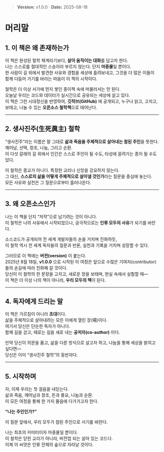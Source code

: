 > **Version:** v1.0.0 · **Date:** 2025-08-18  

# 머리말

## 1. 이 책은 왜 존재하는가

이 책은 완성된 철학 체계라기보다, **살아 움직이는 대화**를 담고자 한다.  
나는 스스로를 절대적인 스승이라 부르지 않는다. 단지 **마중물**일 뿐이다.  
한 사람이 길 위에서 발견한 사유와 경험을 세상에 흘려보내고, 그것을 더 많은 이들이 함께 다듬어 가기를 바라는 마음이 이 책의 시작이다.

철학은 더 이상 서가에 먼지 쌓인 종이책 속에 머물러서는 안 된다.  
오늘날 우리는 코드와 데이터가 실시간으로 공유되는 세상에 살고 있다.  
이 책은 그런 시대정신을 반영하여, **깃허브(GitHub)** 에 공개되고, 누구나 읽고, 고치고, 보태고, 나눌 수 있는 **오픈소스 철학책**으로 태어난다.  

---

## 2. 생사진주(生死眞主) 철학

“생사진주”라는 이름은 말 그대로 **삶과 죽음을 주체적으로 살아내는 참된 주인**을 뜻한다.  
깨어남, 선택, 창조, 나눔, 그리고 순환.  
이 다섯 갈래의 길 위에서 인간은 스스로 주인이 될 수도, 타성에 끌려가는 종이 될 수도 있다.  

이 철학은 종교가 아니다. 특정한 교리나 신앙을 강요하지 않는다.  
그 대신, **스스로의 삶을 어떻게 주체적으로 살아낼 것인가**라는 질문을 중심에 놓는다.  
모든 사유와 실천은 그 질문으로부터 흘러나온다.  

---

## 3. 왜 오픈소스인가

나는 이 책을 단지 “저작”으로 남기려는 것이 아니다.  
이 철학은 나의 사유에서 시작되었으나, 궁극적으로는 **인류 모두의 사유**가 되기를 바란다.  

소스코드가 공개되어 전 세계 개발자들의 손을 거치며 진화하듯,  
이 철학 역시 전 세계 독자들의 질문과 반론, 실천과 기록을 거치며 성장할 수 있다.  

그러므로 이 책에는 **버전(version)** 이 붙는다.  
2025년 8월 18일, **v1.0.0** 으로 시작된 이 여정은 앞으로 수많은 기여자(contributor)들의 손길에 따라 진화해 갈 것이다.  
당신이 이 철학의 한 문장을 고치고, 새로운 장을 보태며, 현실 속에서 실험할 때—  
이 책은 더 이상 나의 책이 아니라, **우리 모두의 책**이 된다.  

---

## 4. 독자에게 드리는 말

이 책은 가르침이 아니라 **초대**이다.  
삶을 주체적으로 살아내려는 모든 이에게 열린 장(場)이다.  
여기서 당신은 단순한 독자가 아니다.  
함께 길을 걷고, 때로는 길을 새로 내는 **공저자(co-author)** 이다.  

만약 당신이 의문을 품고, 삶을 다른 방식으로 살고자 하고, 나눔을 통해 세상을 밝히고 싶다면—  
당신은 이미 “생사진주 철학”의 동반자다.  

---

## 5. 시작하며

자, 이제 우리는 첫 걸음을 내딛는다.  
삶과 죽음, 깨어남과 창조, 돈과 풍요, 나눔과 순환.  
이 모든 여정을 통해 한 가지 물음에 다가가고자 한다.

**“나는 주인인가?”**

이 질문 앞에서, 우리 모두가 참된 주인으로 서기를 바란다.



나는 최초의 커미터이자 마중물일 뿐이다.  
이 철학은 닫힌 교리가 아니라, 버전업 되는 살아 있는 코드다.  
이제 이 씨앗은 인류 전체의 숲으로 자라날 것이다.


